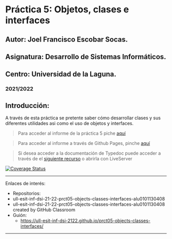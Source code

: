 # Práctica 5: Objetos, clases e interfaces
## Autor: Joel Francisco Escobar Socas.
## Asignatura: Desarrollo de Sistemas Informáticos.
## Centro: Universidad de la Laguna.
### 2021/2022

## Introducción:
A través de esta práctica se pretente saber cómo desarrollar clases y sus diferentes utilidades asi como el uso de objetos y interfaces.
> Para acceder al informe de la práctica 5 piche [aquí](https://github.com/ULL-ESIT-INF-DSI-2122/ull-esit-inf-dsi-21-22-prct05-objects-classes-interfaces-alu0101130408/blob/main/docs/index.md)

> Para acceder al informe a través de Github Pages, pinche [aquí](https://ull-esit-inf-dsi-2122.github.io/ull-esit-inf-dsi-21-22-prct05-objects-classes-interfaces-alu0101130408/)

> Si desea acceder a la documentación de Typedoc puede acceder a través de el [siguiente recurso](http://127.0.0.1:5500/docs/typedoc/index.html) o abrirla con LiveServer

[![Coverage Status](https://coveralls.io/repos/github/ULL-ESIT-INF-DSI-2122/ull-esit-inf-dsi-21-22-prct05-objects-classes-interfaces-alu0101130408/badge.svg?branch=main)](https://coveralls.io/github/ULL-ESIT-INF-DSI-2122/ull-esit-inf-dsi-21-22-prct05-objects-classes-interfaces-alu0101130408?branch=main)

---

Enlaces de interés:
* Repositorios:
* ull-esit-inf-dsi-21-22-prct05-objects-classes-interfaces-alu0101130408
* ull-esit-inf-dsi-21-22-prct05-objects-classes-interfaces-alu0101130408 created by GitHub Classroom
* Guión:
  * https://ull-esit-inf-dsi-2122.github.io/prct05-objects-classes-interfaces/

---
